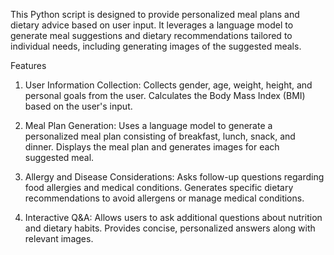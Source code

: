 This Python script is designed to provide personalized meal plans and dietary advice based on user input. It leverages a language model to generate meal suggestions and dietary recommendations tailored to individual needs, including generating images of the suggested meals.

Features
1. User Information Collection:
Collects gender, age, weight, height, and personal goals from the user.
Calculates the Body Mass Index (BMI) based on the user's input.

2. Meal Plan Generation:
Uses a language model to generate a personalized meal plan consisting of breakfast, lunch, snack, and dinner.
Displays the meal plan and generates images for each suggested meal.

3. Allergy and Disease Considerations:
Asks follow-up questions regarding food allergies and medical conditions.
Generates specific dietary recommendations to avoid allergens or manage medical conditions.

4. Interactive Q&A:
Allows users to ask additional questions about nutrition and dietary habits.
Provides concise, personalized answers along with relevant images.
